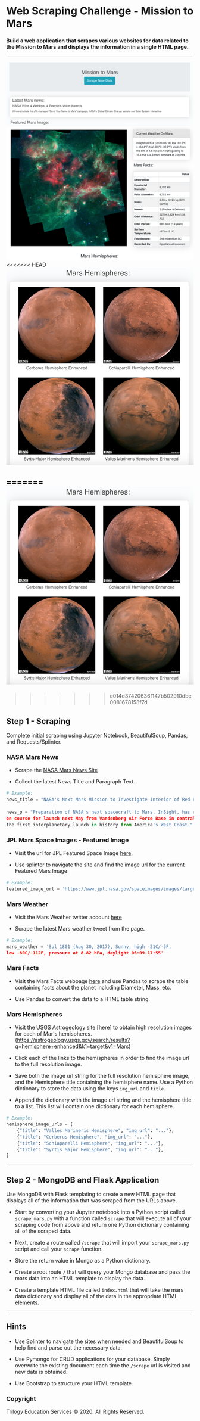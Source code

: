 # Web Scraping Challenge - Mission to Mars

#### Build a web application that scrapes various websites for data related to the Mission to Mars and displays the information in a single HTML page.
---

![Mars-Part-I.png](MissionToMars/Images/Mars-Part-I.png)
![Mars-Part-II.png](MissionToMars/Images/Mars-Part-II.png)
<<<<<<< HEAD
![Mars-Part-3.png](MissionToMars/Images/Mars-Part-III.png)



=======
![Mars-Part-III.png](MissionToMars/Images/Mars-Part-III.png)
---
>>>>>>> e014d37420636f147b502910dbe0081678158f7d
## Step 1 - Scraping

Complete initial scraping using Jupyter Notebook, BeautifulSoup, Pandas, and Requests/Splinter.

### NASA Mars News

* Scrape the [NASA Mars News Site](https://mars.nasa.gov/news/)

* Collect the latest News Title and Paragraph Text. 

```python
# Example:
news_title = "NASA's Next Mars Mission to Investigate Interior of Red Planet"

news_p = "Preparation of NASA's next spacecraft to Mars, InSight, has ramped up this summer, 
on course for launch next May from Vandenberg Air Force Base in central California -- 
the first interplanetary launch in history from America's West Coast."
```

### JPL Mars Space Images - Featured Image

* Visit the url for JPL Featured Space Image [here](https://www.jpl.nasa.gov/spaceimages/?search=&category=Mars).

* Use splinter to navigate the site and find the image url for the current Featured Mars Image 


```python
# Example:
featured_image_url = 'https://www.jpl.nasa.gov/spaceimages/images/largesize/PIA16225_hires.jpg'
```

### Mars Weather

* Visit the Mars Weather twitter account [here](https://twitter.com/marswxreport?lang=en)

* Scrape the latest Mars weather tweet from the page. 

```python
# Example:
mars_weather = 'Sol 1801 (Aug 30, 2017), Sunny, high -21C/-5F, 
low -80C/-112F, pressure at 8.82 hPa, daylight 06:09-17:55'
```

### Mars Facts

* Visit the Mars Facts webpage [here](https://space-facts.com/mars/) and use Pandas to scrape the table containing facts about the planet including Diameter, Mass, etc.

* Use Pandas to convert the data to a HTML table string.

### Mars Hemispheres

* Visit the USGS Astrogeology site [here] to obtain high resolution images for each of Mar's hemispheres.
(https://astrogeology.usgs.gov/search/results?q=hemisphere+enhanced&k1=target&v1=Mars)

* Click each of the links to the hemispheres in order to find the image url to the full resolution image.

* Save both the image url string for the full resolution hemisphere image, and the Hemisphere title containing the hemisphere name. Use a Python dictionary to store the data using the keys `img_url` and `title`.

* Append the dictionary with the image url string and the hemisphere title to a list. This list will contain one dictionary for each hemisphere.

```python
# Example:
hemisphere_image_urls = [
    {"title": "Valles Marineris Hemisphere", "img_url": "..."},
    {"title": "Cerberus Hemisphere", "img_url": "..."},
    {"title": "Schiaparelli Hemisphere", "img_url": "..."},
    {"title": "Syrtis Major Hemisphere", "img_url": "..."},
]
```

- - -

## Step 2 - MongoDB and Flask Application

Use MongoDB with Flask templating to create a new HTML page that displays all of the information that was scraped from the URLs above.

* Start by converting your Jupyter notebook into a Python script called `scrape_mars.py` with a function called `scrape` that will execute all of your scraping code from above and return one Python dictionary containing all of the scraped data.

* Next, create a route called `/scrape` that will import your `scrape_mars.py` script and call your `scrape` function.

* Store the return value in Mongo as a Python dictionary.

* Create a root route `/` that will query your Mongo database and pass the mars data into an HTML template to display the data.

* Create a template HTML file called `index.html` that will take the mars data dictionary and display all of the data in the appropriate HTML elements.
- - -

## Hints

* Use Splinter to navigate the sites when needed and BeautifulSoup to help find and parse out the necessary data.

* Use Pymongo for CRUD applications for your database. Simply overwrite the existing document each time the `/scrape` url is visited and new data is obtained.

* Use Bootstrap to structure your HTML template.

### Copyright

Trilogy Education Services © 2020. All Rights Reserved.
